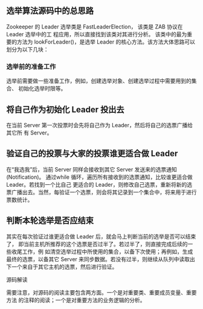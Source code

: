 ## 选举算法源码中的总思路

Zookeeper 的 Leader 选举类是 FastLeaderElection，
该类是 ZAB 协议在 Leader 选举中的工 程应用，所以直接找到该类对其进行分析。
该类中的最为重要的方法为 lookForLeader()，是选举 Leader 的核心方法。该方法大体思路可以划分为以下几块：



### 选举前的准备工作

选举前需要做一些准备工作，例如，创建选举对象、创建选举过程中需要用到的集合、 初始化选举时限等。





## 将自己作为初始化 Leader 投出去

在当前 Server 第一次投票时会先将自己作为 Leader，然后将自己的选票广播给其它所 有 Server。





## 验证自己的投票与大家的投票谁更适合做 Leader

在“我选我”后，当前 Server 同样会接收到其它 Server 发送来的选票通知(Notification)。 通过while 循环，遍历所有接收到的选票通知，比较谁更适合做 Leader。若找到一个比自己 更适合的 Leader，则修改自己选票，重新将新的选票广播出去。当然，每验证一个选票，则会将其记录到一个集合中，将来用于进行票数统计。





## 判断本轮选举是否应结束

其实在每次验证过谁更适合做 Leader 后，就会马上判断当前的选举是否可以结束了， 即当前主机所推荐的这个选票是否过半了。若过半了，则直接完成后续的一些收尾工作，例 如清空选举过程中所使用的集合，以备下次使用；再例如，生成最终的选票，以备其它 Server 来同步数据。若没有过半，则继续从队列中读取出下一个来自于其它主机的选票，然后进行验证。



源码解读

需要注意，对源码的阅读主要包含两方面。一个是对重要类、重要成员变量、重要方法 的注释的阅读；一个是对重要方法的业务逻辑的分析。

